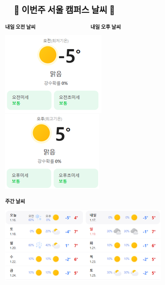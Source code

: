 #  :frog: 이번주 서울 캠퍼스 날씨 :frog:

### 내일 오전 날씨                 내일 오후 날씨
![alt text](weather1.png)   ![alt text](weather2.png)

### 주간 날씨
![alt text](weather3.png)

